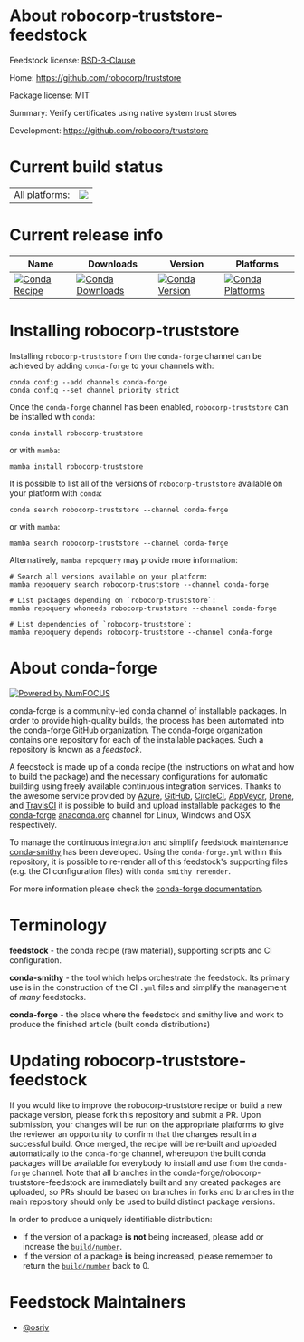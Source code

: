 About robocorp-truststore-feedstock
===================================

Feedstock license: [BSD-3-Clause](https://github.com/conda-forge/robocorp-truststore-feedstock/blob/main/LICENSE.txt)

Home: https://github.com/robocorp/truststore

Package license: MIT

Summary: Verify certificates using native system trust stores

Development: https://github.com/robocorp/truststore

Current build status
====================


<table><tr><td>All platforms:</td>
    <td>
      <a href="https://dev.azure.com/conda-forge/feedstock-builds/_build/latest?definitionId=20374&branchName=main">
        <img src="https://dev.azure.com/conda-forge/feedstock-builds/_apis/build/status/robocorp-truststore-feedstock?branchName=main">
      </a>
    </td>
  </tr>
</table>

Current release info
====================

| Name | Downloads | Version | Platforms |
| --- | --- | --- | --- |
| [![Conda Recipe](https://img.shields.io/badge/recipe-robocorp--truststore-green.svg)](https://anaconda.org/conda-forge/robocorp-truststore) | [![Conda Downloads](https://img.shields.io/conda/dn/conda-forge/robocorp-truststore.svg)](https://anaconda.org/conda-forge/robocorp-truststore) | [![Conda Version](https://img.shields.io/conda/vn/conda-forge/robocorp-truststore.svg)](https://anaconda.org/conda-forge/robocorp-truststore) | [![Conda Platforms](https://img.shields.io/conda/pn/conda-forge/robocorp-truststore.svg)](https://anaconda.org/conda-forge/robocorp-truststore) |

Installing robocorp-truststore
==============================

Installing `robocorp-truststore` from the `conda-forge` channel can be achieved by adding `conda-forge` to your channels with:

```
conda config --add channels conda-forge
conda config --set channel_priority strict
```

Once the `conda-forge` channel has been enabled, `robocorp-truststore` can be installed with `conda`:

```
conda install robocorp-truststore
```

or with `mamba`:

```
mamba install robocorp-truststore
```

It is possible to list all of the versions of `robocorp-truststore` available on your platform with `conda`:

```
conda search robocorp-truststore --channel conda-forge
```

or with `mamba`:

```
mamba search robocorp-truststore --channel conda-forge
```

Alternatively, `mamba repoquery` may provide more information:

```
# Search all versions available on your platform:
mamba repoquery search robocorp-truststore --channel conda-forge

# List packages depending on `robocorp-truststore`:
mamba repoquery whoneeds robocorp-truststore --channel conda-forge

# List dependencies of `robocorp-truststore`:
mamba repoquery depends robocorp-truststore --channel conda-forge
```


About conda-forge
=================

[![Powered by
NumFOCUS](https://img.shields.io/badge/powered%20by-NumFOCUS-orange.svg?style=flat&colorA=E1523D&colorB=007D8A)](https://numfocus.org)

conda-forge is a community-led conda channel of installable packages.
In order to provide high-quality builds, the process has been automated into the
conda-forge GitHub organization. The conda-forge organization contains one repository
for each of the installable packages. Such a repository is known as a *feedstock*.

A feedstock is made up of a conda recipe (the instructions on what and how to build
the package) and the necessary configurations for automatic building using freely
available continuous integration services. Thanks to the awesome service provided by
[Azure](https://azure.microsoft.com/en-us/services/devops/), [GitHub](https://github.com/),
[CircleCI](https://circleci.com/), [AppVeyor](https://www.appveyor.com/),
[Drone](https://cloud.drone.io/welcome), and [TravisCI](https://travis-ci.com/)
it is possible to build and upload installable packages to the
[conda-forge](https://anaconda.org/conda-forge) [anaconda.org](https://anaconda.org/)
channel for Linux, Windows and OSX respectively.

To manage the continuous integration and simplify feedstock maintenance
[conda-smithy](https://github.com/conda-forge/conda-smithy) has been developed.
Using the ``conda-forge.yml`` within this repository, it is possible to re-render all of
this feedstock's supporting files (e.g. the CI configuration files) with ``conda smithy rerender``.

For more information please check the [conda-forge documentation](https://conda-forge.org/docs/).

Terminology
===========

**feedstock** - the conda recipe (raw material), supporting scripts and CI configuration.

**conda-smithy** - the tool which helps orchestrate the feedstock.
                   Its primary use is in the construction of the CI ``.yml`` files
                   and simplify the management of *many* feedstocks.

**conda-forge** - the place where the feedstock and smithy live and work to
                  produce the finished article (built conda distributions)


Updating robocorp-truststore-feedstock
======================================

If you would like to improve the robocorp-truststore recipe or build a new
package version, please fork this repository and submit a PR. Upon submission,
your changes will be run on the appropriate platforms to give the reviewer an
opportunity to confirm that the changes result in a successful build. Once
merged, the recipe will be re-built and uploaded automatically to the
`conda-forge` channel, whereupon the built conda packages will be available for
everybody to install and use from the `conda-forge` channel.
Note that all branches in the conda-forge/robocorp-truststore-feedstock are
immediately built and any created packages are uploaded, so PRs should be based
on branches in forks and branches in the main repository should only be used to
build distinct package versions.

In order to produce a uniquely identifiable distribution:
 * If the version of a package **is not** being increased, please add or increase
   the [``build/number``](https://docs.conda.io/projects/conda-build/en/latest/resources/define-metadata.html#build-number-and-string).
 * If the version of a package **is** being increased, please remember to return
   the [``build/number``](https://docs.conda.io/projects/conda-build/en/latest/resources/define-metadata.html#build-number-and-string)
   back to 0.

Feedstock Maintainers
=====================

* [@osrjv](https://github.com/osrjv/)


